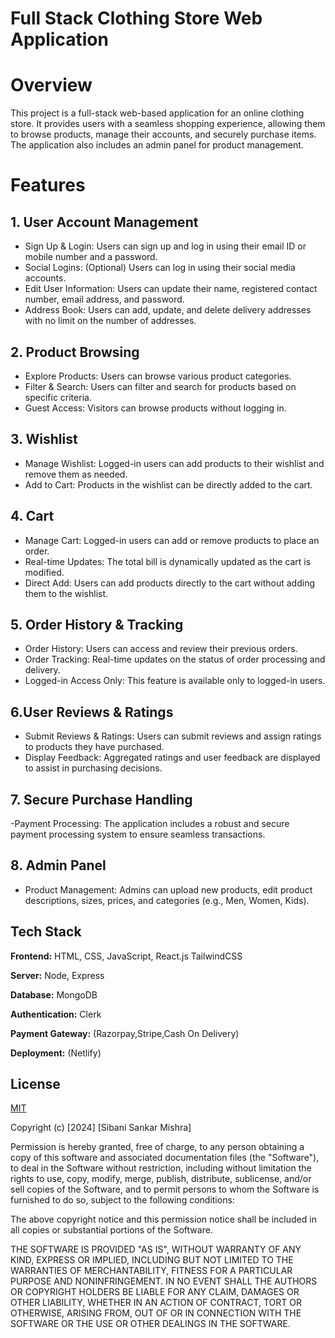 
# Full Stack Clothing Store Web Application





# Overview
This project is a full-stack web-based application for an online clothing store. It provides users with a seamless shopping experience, allowing them to browse products, manage their accounts, and securely purchase items. The application also includes an admin panel for product management.


# Features
## 1. User Account Management
- Sign Up & Login: Users can sign up and log in using their email ID or mobile number and a password.
- Social Logins: (Optional) Users can log in using their social media accounts.
- Edit User Information: Users can update their name, registered contact number, email address, and password.
- Address Book: Users can add, update, and delete delivery addresses with no limit on the number of addresses.

## 2. Product Browsing
- Explore Products: Users can browse various product categories.
- Filter & Search: Users can filter and search for products based on specific criteria.
- Guest Access: Visitors can browse products without logging in.

## 3. Wishlist
- Manage Wishlist: Logged-in users can add products to their wishlist and remove them as needed.
- Add to Cart: Products in the wishlist can be directly added to the cart.

## 4. Cart
- Manage Cart: Logged-in users can add or remove products to place an order.
- Real-time Updates: The total bill is dynamically updated as the cart is modified.
- Direct Add: Users can add products directly to the cart without adding them to the wishlist.

## 5. Order History & Tracking
- Order History: Users can access and review their previous orders.
- Order Tracking: Real-time updates on the status of order processing and delivery.
- Logged-in Access Only: This feature is available only to logged-in users.

## 6.User Reviews & Ratings

- Submit Reviews & Ratings: Users can submit reviews and assign ratings to products they have purchased.
- Display Feedback: Aggregated ratings and user feedback are displayed to assist in purchasing decisions.

## 7. Secure Purchase Handling

-Payment Processing: The application includes a robust and secure payment processing system to ensure seamless transactions.

## 8. Admin Panel

- Product Management: Admins can upload new products, edit product descriptions, sizes, prices, and categories (e.g., Men, Women, Kids).




## Tech Stack

**Frontend:** HTML, CSS, JavaScript, React.js TailwindCSS

**Server:** Node, Express

**Database:** MongoDB

**Authentication:** Clerk

**Payment Gateway:** (Razorpay,Stripe,Cash On Delivery)

**Deployment:** (Netlify)


## License

[MIT](https://choosealicense.com/licenses/mit/)



Copyright (c) [2024] [Sibani Sankar Mishra]

Permission is hereby granted, free of charge, to any person obtaining a copy
of this software and associated documentation files (the "Software"), to deal
in the Software without restriction, including without limitation the rights
to use, copy, modify, merge, publish, distribute, sublicense, and/or sell
copies of the Software, and to permit persons to whom the Software is
furnished to do so, subject to the following conditions:

The above copyright notice and this permission notice shall be included in all
copies or substantial portions of the Software.

THE SOFTWARE IS PROVIDED "AS IS", WITHOUT WARRANTY OF ANY KIND, EXPRESS OR
IMPLIED, INCLUDING BUT NOT LIMITED TO THE WARRANTIES OF MERCHANTABILITY,
FITNESS FOR A PARTICULAR PURPOSE AND NONINFRINGEMENT. IN NO EVENT SHALL THE
AUTHORS OR COPYRIGHT HOLDERS BE LIABLE FOR ANY CLAIM, DAMAGES OR OTHER
LIABILITY, WHETHER IN AN ACTION OF CONTRACT, TORT OR OTHERWISE, ARISING FROM,
OUT OF OR IN CONNECTION WITH THE SOFTWARE OR THE USE OR OTHER DEALINGS IN THE
SOFTWARE.
